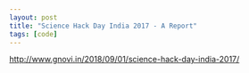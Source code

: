 ```yaml
---
layout: post
title: "Science Hack Day India 2017 - A Report"
tags: [code]
---
```


http://www.gnovi.in/2018/09/01/science-hack-day-india-2017/
